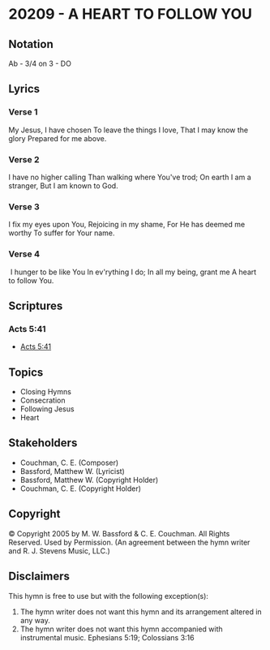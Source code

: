 # 20209 - A HEART TO FOLLOW YOU

## Notation

Ab - 3/4 on 3 - DO

## Lyrics

### Verse 1

My Jesus, I have chosen To leave the things I love, That I may know the glory Prepared for me above.

### Verse 2

I have no higher calling Than walking where You've trod; On earth I am a stranger, But I am known to God.

### Verse 3

I fix my eyes upon You, Rejoicing in my shame, For He has deemed me worthy To suffer for Your name.

### Verse 4

 I hunger to be like You In ev'rything I do; In all my being, grant me A heart to follow You.


## Scriptures

### Acts 5:41

- [Acts 5:41](https://www.biblegateway.com/passage/?search=Acts%205%3A41)


## Topics

- Closing Hymns
- Consecration
- Following Jesus
- Heart

## Stakeholders

- Couchman, C. E. (Composer)
- Bassford, Matthew W. (Lyricist)
- Bassford, Matthew W. (Copyright Holder)
- Couchman, C. E. (Copyright Holder)

## Copyright

© Copyright 2005 by M. W. Bassford & C. E. Couchman.  All Rights Reserved. Used by Permission.
(An agreement between the hymn writer and R. J. Stevens Music, LLC.)

## Disclaimers

This hymn is free to use but with the following exception(s):
1. The hymn writer does not want this hymn and its arrangement altered in any way.
2. The hymn writer does not want this hymn accompanied with instrumental music.
Ephesians 5:19; Colossians 3:16

